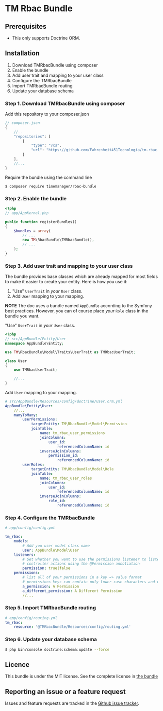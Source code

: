 # TM Rbac Bundle

## Prerequisites

- This only supports Doctrine ORM.


## Installation

1. Download TMRbacBundle using composer
2. Enable the bundle
3. Add user trait and mapping to your user class
4. Configure the TMRbacBundle
5. Import TMRbacBundle routing
6. Update your database schema

### Step 1. Download TMRbacBundle using composer

Add this repository to your composer.json

```javascript
// composer.json
{
    //..
    "repositories": [
        {
            "type": "vcs",
            "url": "https://github.com/Fahrenheit451Tecnologia/tm-rbac-bundle"
        }
    ],
    //...
}
```

Require the bundle using the command line

```cli
$ composer require timemanager/rbac-bundle
```

### Step 2. Enable the bundle


```php
<?php
// app/AppKernel.php

public function registerBundles()
{
    $bundles = array(
        // ...
        new TM\RbacBundle\TMRbacBundle(),
        // ...
    );
}
```

### Step 3. Add user trait and mapping to your user class

The bundle provides base classes which are already mapped for most fields
to make it easier to create your entity. Here is how you use it:

1. "Use" `UserTrait` in *your* `User` class.
2. Add `User` mapping to your mapping.

**NOTE** The doc uses a bundle named `AppBundle` according to the Symfony best
practices. However, you can of course place *your* `Role` class in the bundle
you want.

"Use" `UserTrait` in *your* `User` class.

```php
<?php
// src/AppBundle/Entity/User
namespace AppBundle\Entity;

use TM\RbacBundle\Model\Traits\UserTrait as TMRbacUserTrait;

class User
{
    use TMRbacUserTrait;

    //...
}
```

Add `User` mapping to your mapping.

```yaml
# src/AppBundle/Resources/config/doctrine/User.orm.yml
AppBundle\Entity\User:
    //...
    manyToMany:
        userPermissions:
            targetEntity: TM\RbacBundle\Model\Permission
            joinTable:
            	name: tm_rbac_user_permissions
                joinColumns:
                    user_id:
                        referencedColumnName: id
                inverseJoinColumns:
                    permission_id:
                        referencedColumnName: id
        userRoles:
            targetEntity: TM\RbacBundle\Model\Role
            joinTable:
                name: tm_rbac_user_roles
                joinColumns:
                    user_id:
                        referencedColumnName: id
                inverseJoinColumns:
                    role_id:
                        referencedColumnName: id
```

### Step 4. Configure the TMRbacBundle

```yaml
# app/config/config.yml

tm_rbac:
    models:
        # Add you user model class name
        user: AppBundle\Model\User
    listeners:
        # Set whether you want to use the permissions listener to listen for
        # controller actions using the @Permission annotiation
        permission: true|false
    permissions:
        # list all of your permissions in a key => value format
        # permissions keys can contain only lower case characters and underscores
        a_permission: A Permission
        a_different_permission: A Different Permission
        //...
```

### Step 5. Import TMRbacBundle routing

```yaml
# app/config/routing.yml
tm_rbac:
    resource: '@TMRbacBundle/Resources/config/routing.yml'
```
### Step 6. Update your database schema

```bash
$ php bin/console doctrine:schema:update --force
```

## Licence

This bundle is under the MIT license. See the complete license in [the bundle](https://github.com/Fahrenheit451Tecnologia/tm-rbac-bundle/blob/master/LICENSE)

## Reporting an issue or a feature request

Issues and feature requests are tracked in the [Github issue tracker](https://github.com/Fahrenheit451Tecnologia/tm-rbac-bundle/issues).